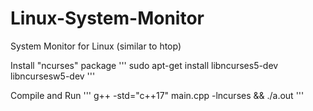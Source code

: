 # Linux-System-Monitor
System Monitor for Linux (similar to htop)

Install "ncurses" package
'''
sudo apt-get install libncurses5-dev libncursesw5-dev
'''

Compile and Run
'''
g++ -std="c++17" main.cpp -lncurses && ./a.out
'''
